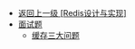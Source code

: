 - [返回上一级 [Redis设计与实现]](笔记/数据库/Redis设计与实现/)
- [面试题](笔记/数据库/Redis设计与实现/面试题/)
  - [缓存三大问题](笔记/数据库/Redis设计与实现/面试题/缓存三大问题.md)
